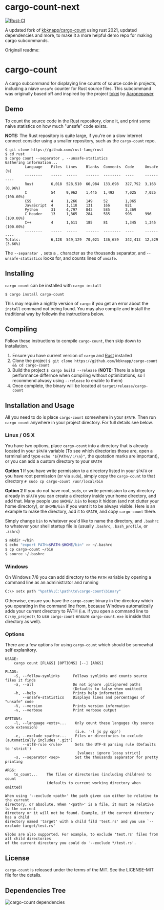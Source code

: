# cargo-count-next

[![Rust-CI](https://github.com/TimTheBig/cargo-count-next/actions/workflows/rust.yml/badge.svg)](https://github.com/TimTheBig/cargo-count-next/actions/workflows/rust.yml)

A updated fork of [kbknapp/cargo-count](https://github.com/kbknapp/cargo-count) using rust 2021, updated dependencies and more, to make it a more helpful demo repo for making cargo subcommands.

Originall readme:

# cargo-count

A cargo subcommand for displaying line counts of source code in projects, including a niave `unsafe` counter for Rust source files. This subcommand was originally based off and inspired by the project [tokei](https://github.com/aaronepower/tokei) by [Aaronepower](https://github.com/aaronepower)

## Demo

To count the source code in the [Rust](https://github.com/rust-lang/rust) repository, clone it, and print some naive statistics on how much "unsafe" code exists.

**NOTE:** The Rust repository is quite large, if you're on a slow internet connect consider using a smaller repository, such as the `cargo-count` repo.

```
$ git clone https://github.com/rust-lang/rust
$ cd rust
$ cargo count --separator , --unsafe-statistics
Gathering information...
         Language    Files  Lines    Blanks  Comments  Code     Unsafe (%)
         --------    -----  -----    ------  --------  ----     ----------
         Rust        6,018  528,510  66,984  133,698   327,792  3,163 (0.96%)
         C           54     9,962    1,445   1,492     7,025    7,025 (100.00%)
         CSS         4      1,266    149     52        1,065    
         JavaScript  4      1,118    131     166       821      
         Python      31     4,797    843     585       3,369    
         C Header    13     1,865    284     585       996      996 (100.00%)
         C++         4      1,611    185     81        1,345    1,345 (100.00%)
         --------    -----  -----    ------  --------  ----     ----------
Totals:              6,128  549,129  70,021  136,659   342,413  12,529 (3.66%)

```

The `--separator ,` sets a `,` character as the thousands separator, and `--unsafe-statistics` looks for, and counts lines of `unsafe`.

## Installing

`cargo-count` can be installed with `cargo install`

```
$ cargo install cargo-count
```

This may require a nightly version of `cargo` if you get an error about the `install` command not being found. You may also compile and install the traditional way by followin the instructions below.


## Compiling

Follow these instructions to compile `cargo-count`, then skip down to Installation.

 1. Ensure you have current version of `cargo` and [Rust](https://www.rust-lang.org) installed
 2. Clone the project `$ git clone https://github.com/kbknapp/cargo-count && cd cargo-count`
 3. Build the project `$ cargo build --release` (**NOTE:** There is a large performance differnce when compiling without optimizations, so I recommend alwasy using `--release` to enable to them)
 4. Once complete, the binary will be located at `target/release/cargo-count`

## Installation and Usage

All you need to do is place `cargo-count` somewhere in your `$PATH`. Then run `cargo count` anywhere in your project directory. For full details see below.

### Linux / OS X

You have two options, place `cargo-count` into a directory that is already located in your `$PATH` variable (To see which directories those are, open a terminal and type `echo "${PATH//:/\n}"`, the quotation marks are important), or you can add a custom directory to your `$PATH`

**Option 1**
If you have write permission to a directory listed in your `$PATH` or you have root permission (or via `sudo`), simply copy the `cargo-count` to that directory `# sudo cp cargo-count /usr/local/bin`

**Option 2**
If you do not have root, `sudo`, or write permission to any directory already in `$PATH` you can create a directory inside your home directory, and add that. Many people use `$HOME/.bin` to keep it hidden (and not clutter your home directory), or `$HOME/bin` if you want it to be always visible. Here is an example to make the directory, add it to `$PATH`, and copy `cargo-count` there.

Simply change `bin` to whatever you'd like to name the directory, and `.bashrc` to whatever your shell startup file is (usually `.bashrc`, `.bash_profile`, or `.zshrc`)

```sh
$ mkdir ~/bin
$ echo "export PATH=$PATH:$HOME/bin" >> ~/.bashrc
$ cp cargo-count ~/bin
$ source ~/.bashrc
```

### Windows

On Windows 7/8 you can add directory to the `PATH` variable by opening a command line as an administrator and running

```sh
C:\> setx path "%path%;C:\path\to\cargo-count\binary"
```

Otherwise, ensure you have the `cargo-count` binary in the directory which you operating in the command line from, because Windows automatically adds your current directory to PATH (i.e. if you open a command line to `C:\my_project\` to use `cargo-count` ensure `cargo-count.exe` is inside that directory as well).


### Options

There are a few options for using `cargo-count` which should be somewhat self explanitory.

```
USAGE:
    cargo count [FLAGS] [OPTIONS] [--] [ARGS]

FLAGS:
    -S, --follow-symlinks      Follows symlinks and counts source files it finds
    -a, --all                  Do not ignore .gitignored paths
                               (Defaults to false when omitted)
    -h, --help                 Prints help information
        --unsafe-statistics    Displays lines and percentages of "unsafe" code
    -V, --version              Prints version information
    -v, --verbose              Print verbose output

OPTIONS:
    -l, --language <exts>...    Only count these languges (by source code extension)
                                (i.e. '-l js py cpp')
    -e, --exclude <paths>...    Files or directories to exclude (automatically includes '.git')
        --utf8-rule <rule>      Sets the UTF-8 parsing rule (Defaults to 'strict')
                                 [values: ignore lossy strict]
    -s, --separator <sep>       Set the thousands separator for pretty printing

ARGS:
    to_count...    The files or directories (including children) to count
                   (defaults to current working directory when omitted)

When using '--exclude <path>' the path given can either be relative to the current 
directory, or absolute. When '<path>' is a file, it must be relative to the current 
directory or it will not be found. Example, if the current directory has a child 
directory named 'target' with a child fild 'test.rs' and you use `--exclude target/test.rs' 

Globs are also supported. For example, to exclude 'test.rs' files from all child directories 
of the current directory you could do '--exclude */test.rs'.
```

## License

`cargo-count` is released under the terms of the MIT. See the LICENSE-MIT file for the details.

## Dependencies Tree
![cargo-count dependencies](cargo-count.png)
